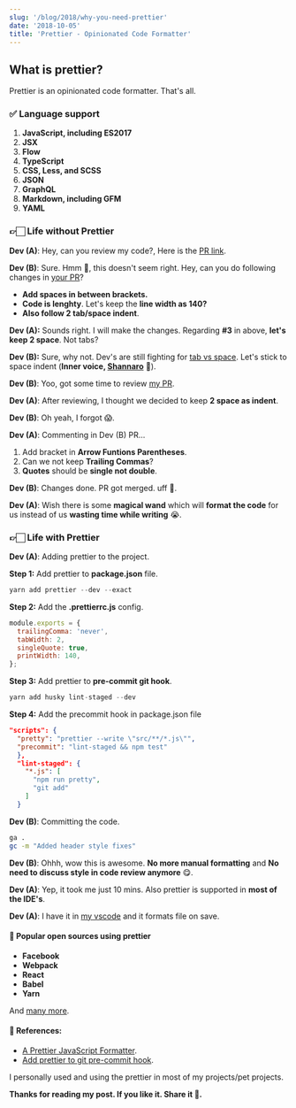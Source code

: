 ```yaml
---
slug: '/blog/2018/why-you-need-prettier'
date: '2018-10-05'
title: 'Prettier - Opinionated Code Formatter'
---
```


## What is prettier?

Prettier is an opinionated code formatter. That's all.

### ✅ Language support

<ol class="disc">
  <li><b>JavaScript, including ES2017</b></li>
  <li><b>JSX</b></li>
  <li><b>Flow</b></li>
  <li><b>TypeScript</b></li>
  <li><b>CSS, Less, and SCSS</b></li>
  <li><b>JSON</b></li>
  <li><b>GraphQL</b></li>
  <li><b>Markdown, including GFM</b></li>
  <li><b>YAML</b></li>
</ol>

### 👉🏻 Life without Prettier

<b>Dev (A)</b>: Hey, can you review my code?, Here is the [PR link]().

<b>Dev (B)</b>: Sure. Hmm 🤔, this doesn't seem right. Hey, can you do following changes in [your PR]()?

- <b>Add spaces in between brackets.</b>
- <b>Code is lenghty</b>. Let's keep the <b>line width as 140?</b>
- <b>Also follow 2 tab/space indent</b>.

<b>Dev (A):</b> Sounds right. I will make the changes. Regarding <b>#3</b> in above, <b>let's keep 2 space</b>. Not tabs?

<b>Dev (B):</b> Sure, why not. Dev's are still fighting for [tab vs space](https://softwareengineering.stackexchange.com/questions/57/tabs-versus-spaces-what-is-the-proper-indentation-character-for-everything-in-e). Let's stick to space indent (<b>Inner voice, [Shannaro](https://www.reddit.com/r/Naruto/comments/2lmkye/what_does_that_shannnaro_mean_when_it_went_to/)</b> 👿).

<b>Dev (B)</b>: Yoo, got some time to review [my PR]().

<b>Dev (A)</b>: After reviewing, I thought we decided to keep <b>2 space as indent</b>.

<b>Dev (B)</b>: Oh yeah, I forgot 😱.

<b>Dev (A)</b>: Commenting in Dev (B) PR...

1. Add bracket in <b>Arrow Funtions Parentheses</b>.
2. Can we not keep <b>Trailing Commas</b>?
3. <b>Quotes</b> should be <b>single not double</b>.

<b>Dev (B)</b>: Changes done. PR got merged. uff 🤯.

<b>Dev (A)</b>: Wish there is some <b>magical wand</b> which will <b>format the code</b> for us instead of us <b>wasting time while writing</b> 😭.

### 👉🏻 Life with Prettier

<b>Dev (A)</b>: Adding prettier to the project.

<b>Step 1:</b> Add prettier to <b>package.json</b> file.

```javascript
yarn add prettier --dev --exact
```

<b>Step 2:</b> Add the <b>.prettierrc.js</b> config.

```js
module.exports = {
  trailingComma: 'never',
  tabWidth: 2,
  singleQuote: true,
  printWidth: 140,
};
```

<b>Step 3:</b> Add prettier to <b>pre-commit git hook</b>.

```javascript
yarn add husky lint-staged --dev
```

<b>Step 4:</b> Add the precommit hook in package.json file

```json
"scripts": {
  "pretty": "prettier --write \"src/**/*.js\"",
  "precommit": "lint-staged && npm test"
  },
  "lint-staged": {
    "*.js": [
      "npm run pretty",
      "git add"
    ]
  }
```

<b>Dev (B)</b>: Committing the code.

```bash
ga .
gc -m "Added header style fixes"
```

<b>Dev (B)</b>: Ohhh, wow this is awesome. <b>No more manual formatting</b> and <b>No need to discuss style in code review anymore</b> 😋.

<b>Dev (A)</b>: Yep, it took me just 10 mins. Also prettier is supported in <b>most of the IDE's</b>.

<b>Dev (A)</b>: I have it in [my vscode](https://marketplace.visualstudio.com/items?itemName=esbenp.prettier-vscode) and it formats file on save.

#### 🎁 Popular open sources using prettier

- <b>Facebook</b>
- <b>Webpack</b>
- <b>React</b>
- <b>Babel</b>
- <b>Yarn</b>

And [many more](https://prettier.io/en/users/).

#### 📝 References:

- [A Prettier JavaScript Formatter](https://jlongster.com/A-Prettier-Formatter).
- [Add prettier to git pre-commit hook](https://medium.com/@bartwijnants/using-prettier-and-husky-to-make-your-commits-save-2960f55cd351).

I personally used and using the prettier in most of my projects/pet projects.

<b>Thanks for reading my post. If you like it. Share it 😬.</b>
